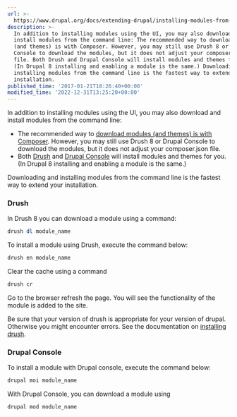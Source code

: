 ```yaml
---
url: >-
  https://www.drupal.org/docs/extending-drupal/installing-modules-from-the-command-line
description: >-
  In addition to installing modules using the UI, you may also download and
  install modules from the command line: The recommended way to download modules
  (and themes) is with Composer. However, you may still use Drush 8 or Drupal
  Console to download the modules, but it does not adjust your composer.json
  file. Both Drush and Drupal Console will install modules and themes for you.
  (In Drupal 8 installing and enabling a module is the same.) Downloading and
  installing modules from the command line is the fastest way to extend your
  installation.
published_time: '2017-01-21T18:26:40+00:00'
modified_time: '2022-12-31T13:25:20+00:00'
---
```

In addition to installing modules using the UI, you may also download and install modules from the command line:

* The recommended way to [download modules (and themes) is with Composer](https://www.drupal.org/docs/develop/using-composer/using-composer-to-manage-drupal-site-dependencies#adding-modules). However, you may still use Drush 8 or Drupal Console to download the modules, but it does not adjust your composer.json file.
* Both [Drush](http://www.drush.org) and [Drupal Console](https://drupalconsole.com/) will install modules and themes for you. (In Drupal 8 installing and enabling a module is the same.)

Downloading and installing modules from the command line is the fastest way to extend your installation.

### Drush

In Drush 8 you can download a module using a command:

```php
drush dl module_name
```

To install a module using Drush, execute the command below:

```php
drush en module_name
```

Clear the cache using a command

```php
drush cr
```

Go to the browser refresh the page. You will see the functionality of the module is added to the site.

Be sure that your version of drush is appropriate for your version of drupal. Otherwise you might encounter errors. See the documentation on [installing drush](https://docs.drush.org/en/master/install/).

### Drupal Console

To install a module with Drupal console, execute the command below:

```php
drupal moi module_name
```

With Drupal Console, you can download a module using

```php
drupal mod module_name
```